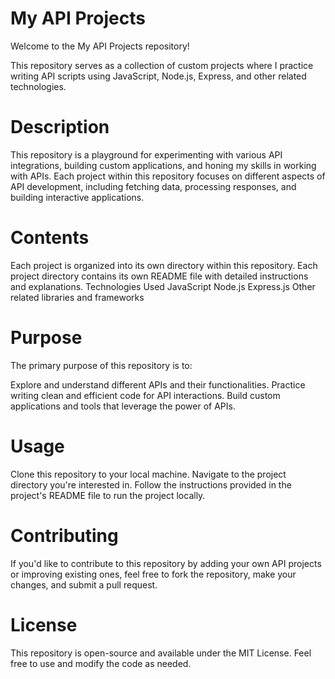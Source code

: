# My API Projects
Welcome to the My API Projects repository!

This repository serves as a collection of custom projects where I practice writing API scripts using JavaScript, Node.js, Express, and other related technologies.

# Description
This repository is a playground for experimenting with various API integrations, building custom applications, and honing my skills in working with APIs. Each project within this repository focuses on different aspects of API development, including fetching data, processing responses, and building interactive applications.

# Contents
Each project is organized into its own directory within this repository.
Each project directory contains its own README file with detailed instructions and explanations.
Technologies Used
JavaScript
Node.js
Express.js
Other related libraries and frameworks
# Purpose
The primary purpose of this repository is to:

Explore and understand different APIs and their functionalities.
Practice writing clean and efficient code for API interactions.
Build custom applications and tools that leverage the power of APIs.

# Usage
Clone this repository to your local machine.
Navigate to the project directory you're interested in.
Follow the instructions provided in the project's README file to run the project locally.
# Contributing
If you'd like to contribute to this repository by adding your own API projects or improving existing ones, feel free to fork the repository, make your changes, and submit a pull request.

# License
This repository is open-source and available under the MIT License. Feel free to use and modify the code as needed.

